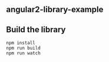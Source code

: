 
## angular2-library-example


## Build the library

    npm install
    npm run build
    npm run watch
    
    
## 
    
